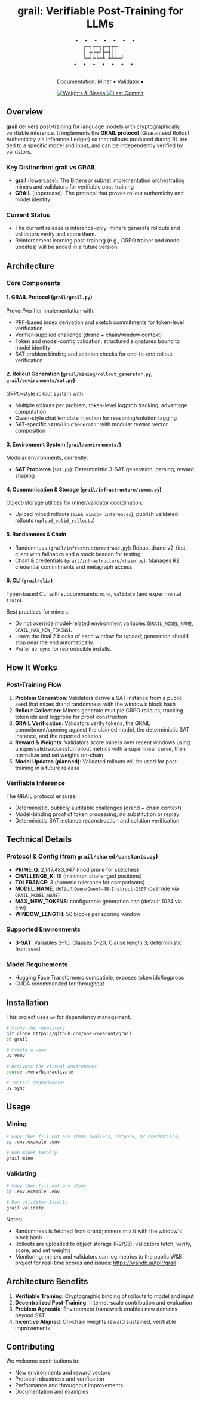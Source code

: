 <h1 align="center">grail: Verifiable Post-Training for LLMs</h1>

<div align="center">
  <pre>
   ✦  ✦  ✦  ✦  ✦  ✦  ✦
  ┌─┐┬─┐┌─┐┬┬  
  │ ┬├┬┘├─┤││  
  └─┘┴└─┴ ┴┴┴─┘
  ✦  ✦  ✦  ✦  ✦  ✦  ✦
  </pre>
</div>


<p align="center">
  Documentation:
  <a href="docs/miner.md">Miner</a> •
  <a href="docs/validator.md">Validator</a> •
</p>

<p align="center">
  <!-- <a href="https://codecov.io/gh/one-covenant/grail">
    <img src="https://codecov.io/gh/one-covenant/grail/branch/main/graph/badge.svg" alt="Codecov" />
  </a>
  <a href="https://github.com/one-covenant/grail/blob/main/LICENSE">
    <img src="https://img.shields.io/github/license/one-covenant/grail" alt="License" />
  </a> -->
  <a href="https://wandb.ai/tplr/grail">
    <img src="https://img.shields.io/badge/W%26B-Public%20Dashboard-FFBE00?logo=weightsandbiases" alt="Weights & Biases" />
  </a>
  <a href="https://github.com/one-covenant/grail/commits/main">
    <img src="https://img.shields.io/github/last-commit/one-covenant/grail" alt="Last Commit" />
  </a>
</p>


## Overview

**grail** delivers post-training for language models with cryptographically verifiable inference. It implements the **GRAIL protocol** (Guaranteed Rollout Authenticity via Inference Ledger) so that rollouts produced during RL are tied to a specific model and input, and can be independently verified by validators.

### Key Distinction: grail vs GRAIL

- **grail** (lowercase): The Bittensor subnet implementation orchestrating miners and validators for verifiable post-training
- **GRAIL** (uppercase): The protocol that proves rollout authenticity and model identity

### Current Status

- The current release is inference-only: miners generate rollouts and validators verify and score them.
- Reinforcement learning post-training (e.g., GRPO trainer and model updates) will be added in a future version.

## Architecture

### Core Components

#### 1. GRAIL Protocol (`grail/grail.py`)
Prover/Verifier implementation with:
- PRF-based index derivation and sketch commitments for token-level verification
- Verifier-supplied challenge (drand + chain/window context)
- Token and model-config validation; structured signatures bound to model identity
- SAT problem binding and solution checks for end-to-end rollout verification

#### 2. Rollout Generation (`grail/mining/rollout_generator.py`, `grail/environments/sat.py`)
GRPO-style rollout system with:
- Multiple rollouts per problem, token-level logprob tracking, advantage computation
- Qwen-style chat template injection for reasoning/solution tagging
- SAT-specific `SATRolloutGenerator` with modular reward vector composition

#### 3. Environment System (`grail/environments/`)
Modular environments, currently:
- **SAT Problems** (`sat.py`): Deterministic 3-SAT generation, parsing, reward shaping

#### 4. Communication & Storage (`grail/infrastructure/comms.py`)
Object-storage utilities for miner/validator coordination:
- Upload mined rollouts (`sink_window_inferences`), publish validated rollouts (`upload_valid_rollouts`)

#### 5. Randomness & Chain
- Randomness (`grail/infrastructure/drand.py`): Robust drand v2-first client with fallbacks and a mock beacon for testing
- Chain & credentials (`grail/infrastructure/chain.py`): Manages R2 credential commitments and metagraph access

#### 6. CLI (`grail/cli/`)
Typer-based CLI with subcommands: `mine`, `validate` (and experimental `train`).

Best practices for miners:
- Do not override model-related environment variables (`GRAIL_MODEL_NAME`, `GRAIL_MAX_NEW_TOKENS`).
- Leave the final 2 blocks of each window for upload; generation should stop near the end automatically.
- Prefer `uv sync` for reproducible installs.

## How It Works

### Post-Training Flow

1. **Problem Generation**: Validators derive a SAT instance from a public seed that mixes drand randomness with the window’s block hash
2. **Rollout Collection**: Miners generate multiple GRPO rollouts, tracking token ids and logprobs for proof construction
3. **GRAIL Verification**: Validators verify tokens, the GRAIL commitment/opening against the claimed model, the deterministic SAT instance, and the reported solution
4. **Reward & Weights**: Validators score miners over recent windows using unique/valid/successful rollout metrics with a superlinear curve, then normalize and set weights on-chain
5. **Model Updates (planned)**: Validated rollouts will be used for post-training in a future release

### Verifiable Inference

The GRAIL protocol ensures:
- Deterministic, publicly auditable challenges (drand + chain context)
- Model-binding proof of token processing; no substitution or replay
- Deterministic SAT instance reconstruction and solution verification

## Technical Details

### Protocol & Config (from `grail/shared/constants.py`)
- **PRIME_Q**: 2,147,483,647 (mod prime for sketches)
- **CHALLENGE_K**: 16 (minimum challenged positions)
- **TOLERANCE**: 3 (numeric tolerance for comparisons)
- **MODEL_NAME**: default `Qwen/Qwen3-4B-Instruct-2507` (override via `GRAIL_MODEL_NAME`)
- **MAX_NEW_TOKENS**: configurable generation cap (default 1024 via env)
- **WINDOW_LENGTH**: 50 blocks per scoring window

### Supported Environments
- **3-SAT**: Variables 3–10, Clauses 5–20, Clause length 3; deterministic from seed

### Model Requirements
- Hugging Face Transformers compatible, exposes token ids/logprobs
- CUDA recommended for throughput

## Installation

This project uses `uv` for dependency management.

```bash
# Clone the repository
git clone https://github.com/one-covenant/grail
cd grail

# Create a venv
uv venv

# Activate the virtual environment
source .venv/bin/activate

# Install dependencies
uv sync
```

## Usage

### Mining

```bash
# Copy then fill out env items (wallets, network, R2 credentials)
cp .env.example .env

# Run miner locally
grail mine
```

### Validating

```bash
# Copy then fill out env items
cp .env.example .env

# Run validator locally
grail validate
```

Notes:
- Randomness is fetched from drand; miners mix it with the window's block hash
- Rollouts are uploaded to object storage (R2/S3); validators fetch, verify, score, and set weights
- Monitoring: miners and validators can log metrics to the public W&B project for real-time scores and issues: https://wandb.ai/tplr/grail

## Architecture Benefits

1. **Verifiable Training**: Cryptographic binding of rollouts to model and input
2. **Decentralized Post-Training**: Internet-scale contribution and evaluation
3. **Problem Agnostic**: Environment framework enables new domains beyond SAT
4. **Incentive Aligned**: On-chain weights reward sustained, verifiable improvements

## Contributing

We welcome contributions to:
- New environments and reward vectors
- Protocol robustness and verification
- Performance and throughput improvements
- Documentation and examples
